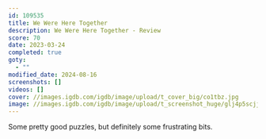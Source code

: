 ```yaml
---
id: 109535
title: We Were Here Together
description: We Were Here Together - Review
score: 70
date: 2023-03-24
completed: true
goty:
  - ""
modified_date: 2024-08-16
screenshots: []
videos: []
cover: //images.igdb.com/igdb/image/upload/t_cover_big/co1tbz.jpg
image: //images.igdb.com/igdb/image/upload/t_screenshot_huge/glj4p5scjj1xlhuy65hg.jpg
---
```

Some pretty good puzzles, but definitely some frustrating bits.